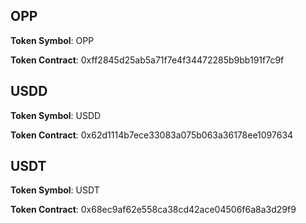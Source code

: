 
## OPP

**Token Symbol**: OPP

**Token Contract**: 0xff2845d25ab5a71f7e4f34472285b9bb191f7c9f

## USDD

**Token Symbol**: USDD

**Token Contract**: 0x62d1114b7ece33083a075b063a36178ee1097634

## USDT

**Token Symbol**: USDT

**Token Contract**: 0x68ec9af62e558ca38cd42ace04506f6a8a3d29f9